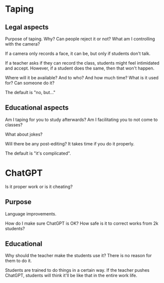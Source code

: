 # Taping
## Legal aspects
Purpose of taping. Why? Can people reject it or not? What am I controlling with the camera?

If a camera only records a face, it can be, but only if students don't talk.

If a teacher asks if they can record the class, students might feel intimidated and accept. However, if a student does the same, then that won't happen.

Where will it be available? And to who? And how much time? What is it used for? Can someone do it?

The default is "no, but..."

## Educational aspects
Am I taping for you to study afterwards? Am I facilitating you to not come to classes?

What about jokes?

Will there be any post-editing? It takes time if you do it properly.

The default is "it's complicated".

# ChatGPT
Is it proper work or is it cheating?

## Purpose
Language improvements.

How do I make sure ChatGPT is OK? How safe is it to correct works from 2k students?

## Educational
Why should the teacher make the students use it? There is no reason for them to do it.

Students are trained to do things in a certain way. If the teacher pushes ChatGPT, students will think it'll be like that in the entire work life.